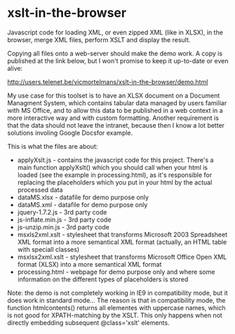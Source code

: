 xslt-in-the-browser
===================

Javascript code for loading XML, or even zipped XML (like in XLSX), in the browser, merge XML files, perform XSLT and display the result.

Copying all files onto a web-server should make the demo work. A copy is published at the link below, but I won't promise to keep it up-to-date or even alive:

http://users.telenet.be/vicmortelmans/xslt-in-the-browser/demo.html

My use case for this toolset is to have an XLSX document on a Document Managment System, which contains tabular data managed by users familiar with MS Office, and to allow this data to be published in a web context in a more interactive way and with custom formatting. Another requirement is that the data should not leave the intranet, because then I know a lot better solutions involing Google Docsfor example.

This is what the files are about:
* applyXslt.js - contains the javascript code for this project. There's a main function applyXslt() which you should call when your html is loaded (see the example in processing.html), as it's responsible for replacing the placeholders which you put in your html by the actual processed data
* dataMS.xlsx - datafile for demo purpose only
* dataMS.xml - datafile for demo purpose only
* jquery-1.7.2.js - 3rd party code
* js-inflate.min.js - 3rd party code
* js-unzip.min.js - 3rd party code
* msxls2xml.xslt - stylesheet that transforms Microsoft 2003 Spreadsheet XML format into a more semantical XML format (actually, an HTML table with speciall classes)
* msxlsx2xml.xslt - stylesheet that transforms Microsoft Office Open XML format (XLSX) into a more semantical XML format
* processing.html - webpage for demo purpose only and where some information on the different types of placeholders is stored

Note: the demo is not completely working in IE9 in compatibility mode, but it does work in standard mode... The reason is that in compatibility mode, the function htmlcontents() returns all elementes with uppercase names, which is not good for XPATH-matching by the XSLT. This only happens when not directly embedding subsequent @class='xslt' elements.
